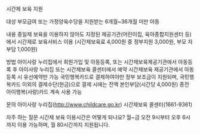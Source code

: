 시간제 보육 지원

대상
 부모급여 또는 가정양육수당을 지원받는 6개월~36개월 미만 아동

내용
 종일제 보육을 이용하지 않아도 지정된 제공기관(어린이집, 육아종합지원센터 등)에서 시간제로 보육서비스 이용 (시간제보육료 4,000원 중 정부지원 3,000원, 부모 자부담 1,000원)

방법
아이사랑 누리집에서 회원가입 및 아동등록, 또는 시간제보육제공기관에서 아동등록 후 아이사랑 누리집 또는 시간제보육 콜센터에서 예약
     시간제보육 제공기관에서 아동등록 시 유선예약만 가능
     국민행복카드로 결제하여야만 정부 보조금이 지원되며, 국민행복카드 이외의 결제수단(현금)으로 결제 시에는 전액 본인부담(시간당 4,000원)
     종전 아이행복(사랑)카드 계속 사용 가능

문의
 아이사랑 누리집(http://www.childcare.go.kr)
 시간제보육 콜센터(1661-9361)

자주 하는 질문
 시간제 보육 이용시간은 어떻게 되나요?
     월~금 오전 9시부터 오후 6시까지 이용 가능하며, 월 80시간까지 지원됩니다.
